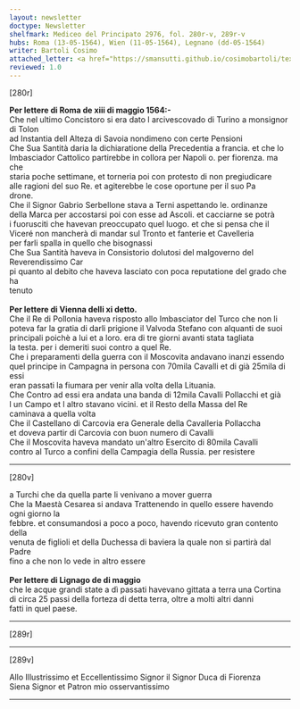 ```yaml
---
layout: newsletter
doctype: Newsletter
shelfmark: Mediceo del Principato 2976, fol. 280r-v, 289r-v
hubs: Roma (13-05-1564), Wien (11-05-1564), Legnano (dd-05-1564)
writer: Bartoli Cosimo
attached_letter: <a href="https://smansutti.github.io/cosimobartoli/texts/2976_116/">2976_116</a>
reviewed: 1.0
---
```


[280r]  
  
  
<strong>Per lettere di Roma de xiii di maggio 1564:-</strong>  
Che nel ultimo Concistoro si era dato l arcivescovado di Turino a monsignor di Tolon  
ad Instantia dell Alteza di Savoia nondimeno con certe Pensioni  
Che Sua Santità daria la dichiaratione della Precedentia a francia. et che lo  
Imbasciador Cattolico partirebbe in collora per Napoli o. per fiorenza. ma che  
staria poche settimane, et torneria poi con protesto di non pregiudicare  
alle ragioni del suo Re. et agiterebbe le cose oportune per il suo Pa  
drone.  
Che il Signor Gabrio Serbellone stava a Terni aspettando le. ordinanze  
della Marca per accostarsi poi con esse ad Ascoli. et cacciarne se potrà  
i fuorusciti che havevan preoccupato quel luogo. et che si pensa che il  
Viceré non mancherà di mandar sul Tronto et fanterie et Cavelleria  
per farli spalla in quello che bisognassi  
Che Sua Santità haveva in Consistorio dolutosi del malgoverno del Reverendissimo Car  
pi quanto al debito che haveva lasciato con poca reputatione del grado che ha  
tenuto  
<br/><strong>Per lettere di Vienna delli xi detto.</strong>  
Che il Re di Pollonia haveva risposto allo Imbasciator del Turco che non li  
poteva far la gratia di darli prigione il Valvoda Stefano con alquanti de suoi  
principali poichè a lui et a loro. era di tre giorni avanti stata tagliata  
la testa. per i demeriti suoi contro a quel Re.  
Che i preparamenti della guerra con il Moscovita andavano inanzi essendo  
quel principe in Campagna in persona con 70mila Cavalli et di già 25mila di essi  
eran passati la fiumara per venir alla volta della Lituania.  
Che Contro ad essi era andata una banda di 12mila Cavalli Pollacchi et già  
l un Campo et l altro stavano vicini. et il Resto della Massa del Re  
caminava a quella volta  
Che il Castellano di Carcovia era Generale della Cavalleria Pollaccha  
et doveva partir di Carcovia con buon numero di Cavalli  
Che il Moscovita haveva mandato un'altro Esercito di 80mila Cavalli  
contro al Turco a confini della Campagia della Russia. per resistere  
  
---  

[280v]  
  
  
a Turchi che da quella parte li venivano a mover guerra  
Che la Maestà Cesarea si andava Trattenendo in quello essere havendo ogni giorno la  
febbre. et consumandosi a poco a poco, havendo ricevuto gran contento della  
venuta de figlioli et della Duchessa di baviera la quale non si partirà dal Padre  
fino a che non lo vede in altro essere  
<br/><strong>Per lettere di Lignago de di maggio</strong>  
che le acque grandi state a dì passati havevano gittata a terra una Cortina  
di circa 25 passi della forteza di detta terra, oltre a molti altri danni  
fatti in quel paese.  
  
---  

[289r]  
  
  
  
---  

[289v]  
  
  
Allo Illustrissimo et Eccellentissimo Signor il Signor Duca di Fiorenza  
Siena Signor et Patron mio osservantissimo  
  
---  


